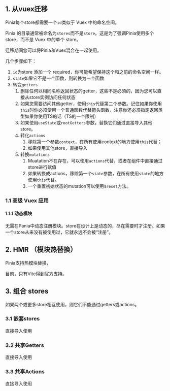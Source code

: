 ## 1. 从vuex迁移

Pinia每个store都需要一个`id`类似于 Vuex 中的命名空间。

Pinia 的目录通常被命名为`stores`而不是`store`。这是为了强调Pinia使用多个store，而不是 Vuex 中的单个 store。

迁移期间您可以将Pinia和Vuex混合在一起使用。

几个步骤如下：

1. `id`为store 添加一个 required，你可能希望保持这个和之前的命名空间一样。
2. `state`如果它不是一个函数，则转换为一个函数
3. 转变`getters`
   1. 删除任何以相同名称返回状态的getter，这些不是必须的，因为您可以直接从store实例访问任何状态
   2. 如果您需要访问其他getter，使用`this`代替第二个参数。记住如果你使用`this`时你必须使用一个普通函数代替箭头函数，注意你还必须指定返回类型如果你使用TS的话（TS的一个限制）
   3. 如果使用`useState`或`rootGetters`参数，替换它们通过直接导入其他store。
   4. 转化`actions`
      1. 移除第一个参数`context`，在所有使用context的地方使用`this`代替；
      2. 如果使用其他store，直接导入
   5. 转换`mutations`
      1. Muatation不在存在，可以使用`actions`代替，或者在组件中直接通过store进行赋值
      2. 如果转换成actions，移除第一个`state`参数，在所有使用`state`的地方使用`this`代替。
      3. 一个重置初始状态的mutation可以使用`$reset`方法。

### 1.1 高级 Vuex 应用

#### 1.1.1 动态模块

无需在Pania中动态注册模块。store在设计上是动态的，尽在需要时才注册。如果一个store从来没有被使用过，它就永远不会被“注册”。

## 2. HMR （模块热替换）

Pinia支持热模块替换，

目前，只有Vite得到官方支持。

## 3. 组合 stores

如果两个或更多store相互使用，则它们不能通过getters或actions。

### 3.1 嵌套stores

直接导入使用

### 3.2 共享Getters

直接导入使用

### 3.3 共享Actions

直接导入使用

